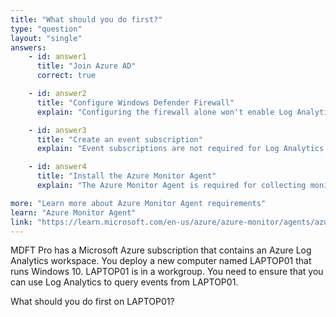 ```yaml
---
title: "What should you do first?"
type: "question"
layout: "single"
answers:
    - id: answer1
      title: "Join Azure AD"
      correct: true

    - id: answer2
      title: "Configure Windows Defender Firewall"
      explain: "Configuring the firewall alone won't enable Log Analytics queries. Windows Defender Firewall is a network security system that monitors and controls incoming and outgoing network traffic, but configuring it does not establish the required authentication and connectivity to Azure Log Analytics."

    - id: answer3
      title: "Create an event subscription"
      explain: "Event subscriptions are not required for Log Analytics queries. Event subscriptions are used to route events from an event source to a destination for event handling and automation, which is unrelated to querying logs from a workgroup computer."

    - id: answer4
      title: "Install the Azure Monitor Agent"
      explain: "The Azure Monitor Agent is required for collecting monitoring data from the operating system and sending it to Azure Monitor, but it requires proper authentication through Azure AD to function correctly. You must first join the device to Azure AD."

more: "Learn more about Azure Monitor Agent requirements"
learn: "Azure Monitor Agent"
link: "https://learn.microsoft.com/en-us/azure/azure-monitor/agents/azure-monitor-agent-windows-client?utm_source=chatgpt.com"
---
```

MDFT Pro has a Microsoft Azure subscription that contains an Azure Log Analytics workspace. You deploy a new computer named LAPTOP01 that runs Windows 10. LAPTOP01 is in a workgroup. You need to ensure that you can use Log Analytics to query events from LAPTOP01.

What should you do first on LAPTOP01?
